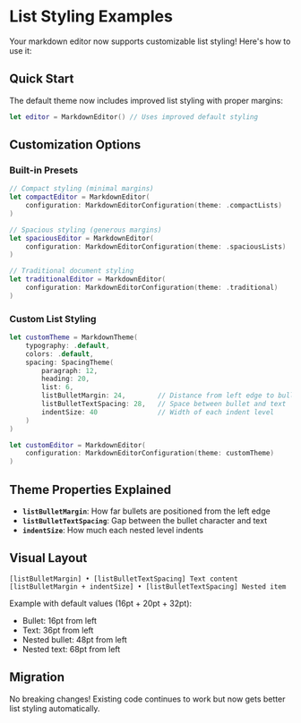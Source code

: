 # List Styling Examples

Your markdown editor now supports customizable list styling! Here's how to use it:

## Quick Start

The default theme now includes improved list styling with proper margins:

```swift
let editor = MarkdownEditor() // Uses improved default styling
```

## Customization Options

### Built-in Presets

```swift
// Compact styling (minimal margins)
let compactEditor = MarkdownEditor(
    configuration: MarkdownEditorConfiguration(theme: .compactLists)
)

// Spacious styling (generous margins) 
let spaciousEditor = MarkdownEditor(
    configuration: MarkdownEditorConfiguration(theme: .spaciousLists)
)

// Traditional document styling
let traditionalEditor = MarkdownEditor(
    configuration: MarkdownEditorConfiguration(theme: .traditional)
)
```

### Custom List Styling

```swift
let customTheme = MarkdownTheme(
    typography: .default,
    colors: .default,
    spacing: SpacingTheme(
        paragraph: 12,
        heading: 20,
        list: 6,
        listBulletMargin: 24,        // Distance from left edge to bullet
        listBulletTextSpacing: 28,   // Space between bullet and text
        indentSize: 40               // Width of each indent level
    )
)

let customEditor = MarkdownEditor(
    configuration: MarkdownEditorConfiguration(theme: customTheme)
)
```

## Theme Properties Explained

- **`listBulletMargin`**: How far bullets are positioned from the left edge
- **`listBulletTextSpacing`**: Gap between the bullet character and text
- **`indentSize`**: How much each nested level indents

## Visual Layout

```
[listBulletMargin] • [listBulletTextSpacing] Text content
[listBulletMargin + indentSize] • [listBulletTextSpacing] Nested item
```

Example with default values (16pt + 20pt + 32pt):
- Bullet: 16pt from left
- Text: 36pt from left 
- Nested bullet: 48pt from left
- Nested text: 68pt from left

## Migration

No breaking changes! Existing code continues to work but now gets better list styling automatically.